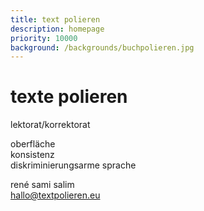 ```yaml
---
title: text polieren
description: homepage
priority: 10000
background: /backgrounds/buchpolieren.jpg
---
```

# texte polieren

lektorat/korrektorat

oberfläche  
konsistenz  
diskriminierungsarme sprache

rené sami salim  
hallo@textpolieren.eu
